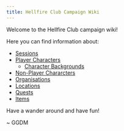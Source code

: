 ```yaml
---
title: Hellfire Club Campaign Wiki
---
```


Welcome to the Hellfire Club campaign wiki!

Here you can find information about:

- [Sessions](/tags/session)
- [Player Characters](/tags/PC)
	- [Character Backgrounds](players/backgrounds)
- [Non-Player Chararcters](/tags/NPC)
- [Organisations](/tags/organisation)
- [Locations](/tags/location)
- [Quests](/tags/quest)
- [Items](/tags/items)

Have a wander around and have fun!

~ GGDM